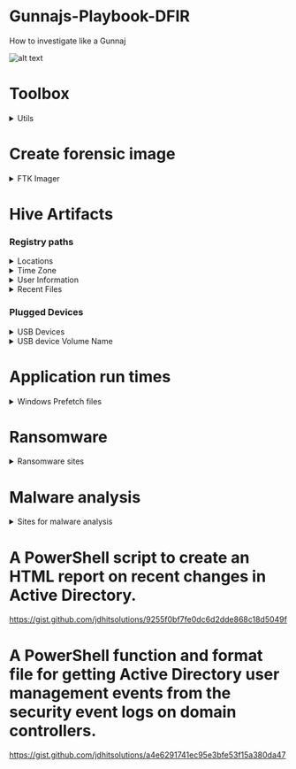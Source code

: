 # Gunnajs-Playbook-DFIR

How to investigate like a Gunnaj

![alt text](https://github.com/GunzyPunzy/Gunnajs-Playbook-IR/blob/main/anfader-forensics.png)

# Toolbox
<details>
  <summary> Utils </summary> 

### Autopsy
https://www.autopsy.com/

### Registry Explorer
https://ericzimmerman.github.io/#!index.md

### Prefetch Parser (PECmd.exe)
https://ericzimmerman.github.io/#!index.md

### Forensicator
https://github.com/Johnng007/Live-Forensicator

</details>

# Create forensic image
<details>
  <summary> FTK Imager </summary> 

</details>

# Hive Artifacts

### Registry paths

<details>
  <summary> Locations  </summary> 

### SAM, SECURITY & SOFTWARE

```
C:\Windows\System32\config
```

### NTUSER

```
C:\Users\<User>
```

</details>
  
<details>
  <summary> Time Zone </summary> 
  
```
SYSTEM\CurrentControlSet\Control\TimeZoneInformation
```
</details>
  
<details>
  <summary> User Information </summary> 
  
```
SAM\Domains\Account\Users
```
</details>
  
<details>
  <summary> Recent Files </summary> 

```
NTUSER.DAT\Software\Microsoft\Windows\CurrentVersion\Explorer\RecentDocs
```
</details> 

### Plugged Devices
<details>
  <summary> USB Devices </summary> 
  
  ```
  SYSTEM\CurrentControlSet\Enum\USBSTOR
  ```
  ```
  SYSTEM\CurrentControlSet\Enum\USB
  ```
</details>
<details>
  <summary> USB device Volume Name </summary> 
  
  ```
  SOFTWARE\Microsoft\Windows Portable Devices\Devices
  ```
  </details>
</details>

# Application run times

<details>
    <summary> Windows Prefetch files </summary> 
    
  ### Last run times of applications & the number of times the application was run
  #### Prefetch files are located in the *C:\Windows\Prefetch* directory
  #### Parse Prefetch file
  ```
  PECmd.exe -f <path-to-Prefetch-files> --csv <path-to-save-csv>
  ```
  #### Parse Prefetch directory
  ```
  PECmd.exe -d <path-to-Prefetch-files> --csv <path-to-save-csv>
  ```
  
</details>


# Ransomware 
<details>
  <summary> Ransomware sites </summary> 

  ### Ransomware Onion URL's 
 
  https://www.ransomlook.io/groups
   
  ### Recent Posts
  
  https://ransomwatch.telemetry.ltd/#/recentposts
  
  ### Public Decryption keys 
  
  https://www.nomoreransom.org/en/index.html
  
</details>

# Malware analysis
  <details>
    <summary> Sites for malware analysis </summary> 
  
  https://www.virustotal.com/gui/home/upload

  https://any.run/
   
  </details>


# A PowerShell script to create an HTML report on recent changes in Active Directory.
https://gist.github.com/jdhitsolutions/9255f0bf7fe0dc6d2dde868c18d5049f

# A PowerShell function and format file for getting Active Directory user management events from the security event logs on domain controllers.
https://gist.github.com/jdhitsolutions/a4e6291741ec95e3bfe53f15a380da47
